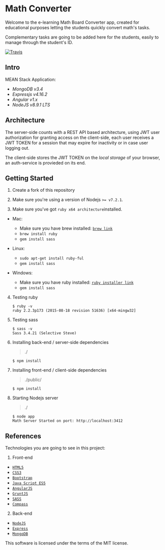 # Math Converter
Welcome to the e-learning Math Board Converter app, created for educational purposes letting the students quickly convert math's tasks.

Complementary tasks are going to be added here for the students, easily to manage through the student's ID.

[![Travis](https://img.shields.io/travis/rust-lang/rust.svg)]()

## Intro

MEAN Stack Application:

 * *MongoDB v3.4* 
 * *Expressjs v4.16.2* 
 * *Angular v1.x* 
 * *NodeJS v8.9.1 LTS*

## Architecture

The server-side counts with a REST API based architecture, using JWT user authorization for granting access on the client-side, each user receives a JWT TOKEN for a session that may expire for inactivity or in case user logging out. 

The client-side stores the JWT TOKEN on the *local storage* of your browser, an auth-service is provieded on its end.


## Getting Started

1. Create a fork of this repository

2. Make sure you're using a version of Nodejs `>= v7.2.1`.

2. Make sure you've got `ruby x64 architecture`installed.

 * Mac:

    *  Make sure you have brew installed: [`brew link`](https://www.w3.org/TR/html5/)
    * `brew install ruby`
    * `gem install sass`

 * Linux: 
       
    * `sudo apt-get install ruby-ful`
    * `gem install sass`

* Windows:

    * Make sure you have ruby installed: [`ruby installer link`](https://rubyinstaller.org/) 
    * `gem install sass`

4. Testing ruby

    ```
    $ ruby -v
    ruby 2.2.3p173 (2015-08-18 revision 51636) [x64-mingw32]
    ```

5. Testing sass

    ```
    $ sass -v
    Sass 3.4.21 (Selective Steve)
    ```

6. Installing back-end / server-side dependencies

   > ./

     ```
     $ npm install
     ``` 

7. Installing front-end / client-side dependencies

   > ./public/

     ```
     $ npm install 
     ``` 

8. Starting Nodejs server

   > ./

     ```
     $ node app 
     Math Server Started on port: http://localhost:3412
     ``` 

## References

Technologies you are going to see in this project:

1. Front-end

 * [`HTML5`](https://www.w3.org/TR/html5/)
 * [`CSS3`](https://www.w3.org/TR/css-syntax-3/)
 * [`Bootstrap`](http://getbootstrap.com/)
 * [`Java Script ES5`](https://www.w3.org/standards/webdesign/script)
 * [`AngularJS`](https://angularjs.org/)
 * [`GruntJS`](http://gruntjs.com/)
 * [`SASS`](http://sass-lang.com/)
 * [`Compass`](http://compass-style.org/)

2. Back-end

 * [`NodeJS`](https://nodejs.org/en/)
 * [`Express`](http://expressjs.com/)
 * [`MongoDB`](https://www.mongodb.org/)

 This software is licensed under the terms of the MIT license.

